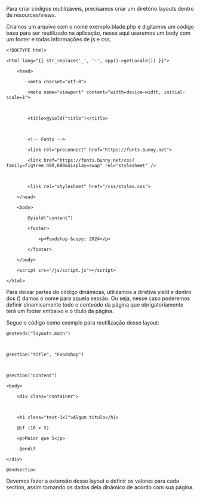 Para criar códigos reutilizáveis, precisamos criar um diretório layouts dentro de resources/views.

Criamos um arquivo com o nome exemplo.blade.php e digitamos um código base para ser reutilizado na aplicação, nesse aqui usaremos um body com um footer e todas informações de js e css.

```
<!DOCTYPE html>

<html lang="{{ str_replace('_', '-', app()->getLocale()) }}">

    <head>

        <meta charset="utf-8">

        <meta name="viewport" content="width=device-width, initial-scale=1">

  

        <title>@yield("title")</title>

  

        <!-- Fonts -->

        <link rel="preconnect" href="https://fonts.bunny.net">

        <link href="https://fonts.bunny.net/css?family=figtree:400,600&display=swap" rel="stylesheet" />

  

        <link rel="stylesheet" href="/css/styles.css">

    </head>

    <body>

        @yield("content")

        <footer>

            <p>Foodshop &copy; 2024</p>

        </footer>

    </body>

    <script src="/js/script.js"></script>

</html>
```

Para deixar partes do código dinâmicas, utilizamos a diretiva yield e dentro dos () damos o nome para aquela sessão. Ou seja, nesse caso poderemos definir dinamicamente todo o conteúdo da página que obrigatoriamente terá um footer embaixo e o título da página.

Segue o código como exemplo para reutilização desse layout:

```
@extends("layouts.main")

  

@section("title", "Foodshop")

  

@section("content")

<body>

    <div class="container">

  

    <h1 class="text-3xl">Algum titulo</h1>

    @if (10 > 5)

    <p>Maior que 5</p>

     @endif

</div>

@endsection
```

Devemos fazer a extensão desse layout e definir os valores para cada section, assim tornando os dados dela dinâmico de acordo com sua página.